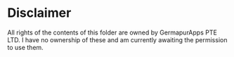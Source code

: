 # Disclaimer

All rights of the contents of this folder are owned by GermapurApps PTE LTD. I have no ownership of these and am currently awaiting the permission to use them.